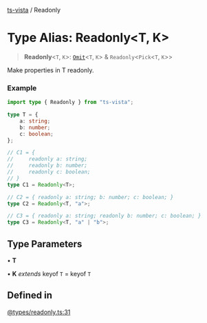 [ts-vista](../README.md) / Readonly

# Type Alias: Readonly\<T, K\>

> **Readonly**\<`T`, `K`\>: [`Omit`](Omit.md)\<`T`, `K`\> & `Readonly`\<`Pick`\<`T`, `K`\>\>

Make properties in T readonly.

### Example

```ts
import type { Readonly } from "ts-vista";

type T = {
    a: string;
    b: number;
    c: boolean;
};

// C1 = {
//     readonly a: string;
//     readonly b: number;
//     readonly c: boolean;
// }
type C1 = Readonly<T>;

// C2 = { readonly a: string; b: number; c: boolean; }
type C2 = Readonly<T, "a">;

// C3 = { readonly a: string; readonly b: number; c: boolean; }
type C3 = Readonly<T, "a" | "b">;
```

## Type Parameters

• **T**

• **K** *extends* keyof `T` = keyof `T`

## Defined in

[@types/readonly.ts:31](https://github.com/alpheustangs/ts-vista/blob/c55ddd747aa287607cf84dd6de142b1ed1e2f70a/package/src/@types/readonly.ts#L31)
